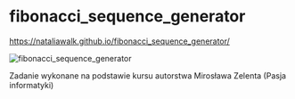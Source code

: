 # fibonacci_sequence_generator
https://nataliawalk.github.io/fibonacci_sequence_generator/

![fibonacci_sequence_generator](https://github.com/nataliawalk/fibonacci_sequence_generator/assets/144123296/7f2464b3-0a7b-4c84-bd03-6d9fe6de5f74)

Zadanie wykonane na podstawie kursu autorstwa Mirosława Zelenta (Pasja informatyki)
